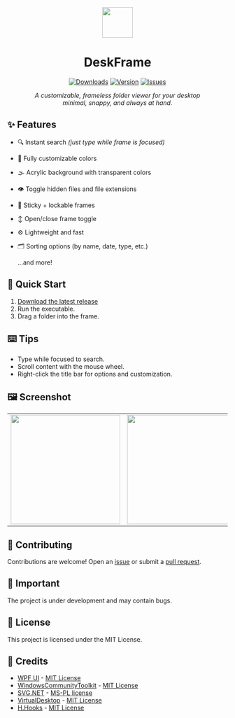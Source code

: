 <div align="center">

  <img src="https://github.com/user-attachments/assets/ccce4afb-fb27-441e-be2a-4e8873b2c284"  height="70"/>

# DeskFrame
  
</div>
<p align="center">
  <a href="https://github.com/PinchToDebug/DeskFrame/releases/latest"><img src="https://img.shields.io/github/downloads/PinchToDebug/DeskFrame/total" alt="Downloads"></a>
  <a href="https://github.com/PinchToDebug/DeskFrame/releases/latest"><img src="https://img.shields.io/github/v/release/PinchToDebug/DeskFrame" alt="Version"></a>
  <a href="https://github.com/PinchToDebug/DeskFrame/issues"><img src="https://img.shields.io/github/issues/PinchToDebug/DeskFrame" alt="Issues"></a>
</p>

<p align="center">
  <i align="center">A customizable, frameless folder viewer for your desktop<br>minimal, snappy, and always at hand.</i>
</p>


## ✨ Features

- 🔍 Instant search *(just type while frame is focused)*
- 🎨 Fully customizable colors
- 🌫️ Acrylic background with transparent colors
- 👁️ Toggle hidden files and file extensions
- 📌 Sticky + lockable frames
- ↕️ Open/close frame toggle
- ⚙️ Lightweight and fast
- 🗂️ Sorting options (by name, date, type, etc.)

     ...and more!

## 🚀 Quick Start

1. [Download the latest release](https://github.com/PinchToDebug/DeskFrame/releases/latest/download/DeskFrame.exe)
2. Run the executable.
3. Drag a folder into the frame.

## ⌨️ Tips

- Type while focused to search.
- Scroll content with the mouse wheel.
- Right-click the title bar for options and customization.

## 🖼️ Screenshot

<div align="center">
  <table style="border: none; border-collapse: collapse;">
    <tr>
      <td><img src="https://github.com/user-attachments/assets/a50fc5ba-02d7-47ca-97f7-e6e43e1b4d92" height="250"/></td>
      <td><img src="https://github.com/user-attachments/assets/90dc62d9-7e0a-4e04-868f-d96ec25c55f0" height="250"/></td>
      <td><img src="https://github.com/user-attachments/assets/8f5fa5a5-08aa-4299-bac7-908415a9b956" height="250"/></td>
      <td><img src="https://github.com/user-attachments/assets/ccaa944d-b5db-4f0e-9422-30d9ad1e8340" height="250"/></td>
    </tr>
  </table>
</div>

## 🤝 Contributing

Contributions are welcome! Open an [issue](https://github.com/PinchToDebug/DeskFrame/issues) or submit a [pull request](https://github.com/PinchToDebug/DeskFrame/pulls).

## 📝 Important

The project is under development and may contain bugs.

## 📜 License

This project is licensed under the MIT License.

## 🌟 Credits

- [WPF UI](https://github.com/lepoco/wpfui) - [MIT License](https://github.com/lepoco/wpfui/blob/main/LICENSE)
- [WindowsCommunityToolkit](https://github.com/CommunityToolkit/WindowsCommunityToolkit) - [MIT License](https://github.com/CommunityToolkit/WindowsCommunityToolkit?tab=License-1-ov-file#License-1-ov-file)
- [SVG.NET](https://github.com/svg-net/SVG) - [MS-PL license](https://github.com/svg-net/SVG?tab=MS-PL-1-ov-file#readme)
- [VirtualDesktop](https://github.com/Slion/VirtualDesktop) - [MIT License](https://github.com/Slion/VirtualDesktop/blob/main/LICENSE)
- [H.Hooks](https://github.com/HavenDV/H.Hooks) - [MIT License](https://github.com/HavenDV/H.Hooks?tab=MIT-1-ov-file#readme)
